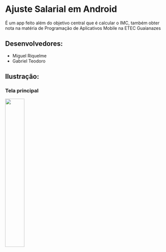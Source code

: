 # Ajuste Salarial em Android

É um app feito além do objetivo central que é calcular o IMC, também obter nota na matéria de Programação de Aplicativos Mobile na ETEC Guaianazes

## Desenvolvedores:
  - Miguel Riquelme 
  - Gabriel Teodoro

## Ilustração:
### Tela principal
<img src="./assets/img/print.jpg" width="35%"/>